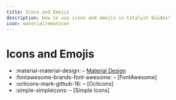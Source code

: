 ```yaml
---
title: Icons and Emojis
description: How to use icons and emojis in Catalyst Guides!
icon: material/emoticon
---
```


# Icons and Emojis

- :material-material-design: – [Material Design](https://pictogrammers.com/library/mdi/)
- :fontawesome-brands-font-awesome: – [FontAwesome]
- :octicons-mark-github-16: – [Octicons]
- :simple-simpleicons: – [Simple Icons]